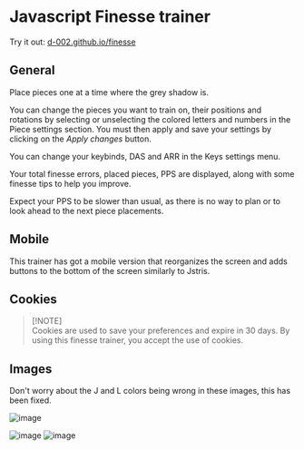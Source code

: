 # Javascript Finesse trainer

Try it out: [d-002.github.io/finesse](https://d-002.github.io/finesse)

## General

Place pieces one at a time where the grey shadow is.

You can change the pieces you want to train on, their positions and rotations by selecting or unselecting the colored letters and numbers in the Piece settings section. You must then apply and save your settings by clicking on the *Apply changes* button.

You can change your keybinds, DAS and ARR in the Keys settings menu.

Your total finesse errors, placed pieces, PPS are displayed, along with some finesse tips to help you improve.

Expect your PPS to be slower than usual, as there is no way to plan or to look ahead to the next piece placements.

## Mobile

This trainer has got a mobile version that reorganizes the screen and adds buttons to the bottom of the screen similarly to Jstris.

## Cookies

> [!NOTE]\
> Cookies are used to save your preferences and expire in 30 days. By using this finesse trainer, you accept the use of cookies.

## Images

Don't worry about the J and L colors being wrong in these images, this has been fixed.

![image](https://user-images.githubusercontent.com/69427207/187068836-4f6e3080-2278-49e8-a99a-a3285e98faef.png)

![image](https://user-images.githubusercontent.com/69427207/187068840-002594b0-ae7f-4860-948d-70ab5a0e9009.png) ![image](https://user-images.githubusercontent.com/69427207/187068854-0442cbd4-83d0-4683-9943-8a78103274f4.png)
